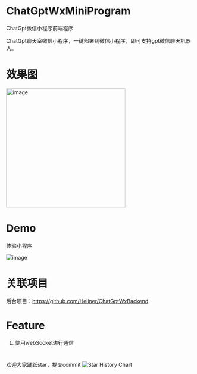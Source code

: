 # ChatGptWxMiniProgram
ChatGpt微信小程序前端程序

ChatGpt聊天室微信小程序，一键部署到微信小程序，即可支持gpt微信聊天机器人。

# 效果图
<img width="320" alt="image" src="https://user-images.githubusercontent.com/32272517/221413447-2b0d4f82-9b42-4ec7-864e-42fc3429b5c4.png">

# Demo
体验小程序

![image](https://user-images.githubusercontent.com/32272517/221414001-f4fff939-9745-45d0-947a-2dd49cc2a3fd.png)


# 关联项目
后台项目：https://github.com/Heliner/ChatGptWxBackend

# Feature
1. 使用webSocket进行通信
#  
欢迎大家踊跃star，提交commit
<picture>
  <source
    media="(prefers-color-scheme: dark)"
    srcset="
      https://api.star-history.com/svg?repos=Heliner/ChatGptWxMiniProgram&type=Date&theme=dark
    "
  />
  <source
    media="(prefers-color-scheme: light)"
    srcset="
      https://api.star-history.com/svg?repos=Heliner/ChatGptWxMiniProgram&type=Date
    "
  />
  <img
    alt="Star History Chart"
    src="https://api.star-history.com/svg?repos=star-history/star-history&type=Date"
  />
</picture>
